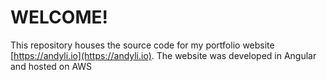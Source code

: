 # WELCOME! #

This repository houses the source code for my portfolio website [https://andyli.io](https://andyli.io). The website was developed in Angular and hosted on AWS